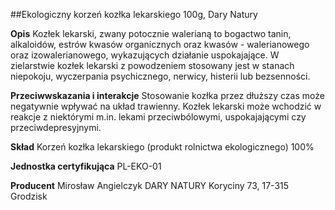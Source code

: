 ##Ekologiczny korzeń kozłka lekarskiego 100g, Dary Natury

**Opis** Kozłek lekarski, zwany potocznie walerianą to bogactwo tanin, alkaloidów, estrów kwasów organicznych oraz kwasów - walerianowego oraz izowalerianowego, wykazujących działanie uspokajające. W zielarstwie kozłek lekarski z powodzeniem stosowany jest w stanach niepokoju, wyczerpania psychicznego, nerwicy, histerii lub bezsenności. 

**Przeciwwskazania i interakcje** Stosowanie kozłka przez dłuższy czas może negatywnie wpływać na układ trawienny. Kozłek lekarski może wchodzić w reakcje z niektórymi m.in. lekami przeciwbólowymi, uspokajającymi czy przeciwdepresyjnymi. 

**Skład** Korzeń kozłka lekarskiego (produkt rolnictwa ekologicznego) 100% 

**Jednostka certyfikująca** PL-EKO-01

**Producent** Mirosław Angielczyk DARY NATURY
Koryciny 73, 17-315 Grodzisk